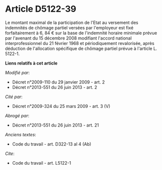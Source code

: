 # Article D5122-39

Le montant maximal de la participation de l'Etat au versement des indemnités de chômage partiel versées par l'employeur est
fixé forfaitairement à 6, 84 € sur la base de l'indemnité horaire minimale prévue par l'avenant du 15 décembre 2008 modifiant
l'accord national interprofessionnel du 21 février 1968 et périodiquement revalorisée, après déduction de l'allocation
spécifique de chômage partiel prévue à l'article L. 5122-1.

**Liens relatifs à cet article**

_Modifié par_:

  - Décret n°2009-110 du 29 janvier 2009 - art. 2
  - Décret n°2013-551 du 26 juin 2013 - art. 2

_Cité par_:

  - Décret n°2009-324 du 25 mars 2009 - art. 3 (V)

_Abrogé par_:

  - Décret n°2013-551 du 26 juin 2013 - art. 21

_Anciens textes_:

  - Code du travail - art. D322-13 al 4 (Ab)

_Cite_:

  - Code du travail - art. L5122-1
